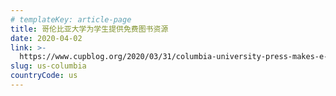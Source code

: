 ```yaml
---
# templateKey: article-page
title: 哥伦比亚大学为学生提供免费图书资源
date: 2020-04-02
link: >-
  https://www.cupblog.org/2020/03/31/columbia-university-press-makes-e-book-learning-resources-available-to-students-online-at-no-cost/
slug: us-columbia
countryCode: us
---
```


